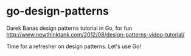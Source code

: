 # go-design-patterns
Darek Banas design patterns tutorial in Go, for fun
http://www.newthinktank.com/2012/08/design-patterns-video-tutorial/

Time for a refresher on design patterns. Let's use Go!
